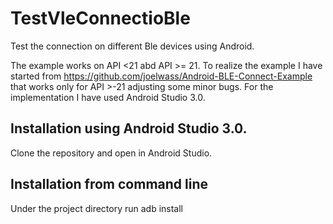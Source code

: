 # TestVleConnectioBle
Test the connection on different Ble devices using Android.

The example works on API <21 abd API >= 21.
To realize the example I have started from https://github.com/joelwass/Android-BLE-Connect-Example that works only for API >-21 
adjusting some minor bugs. For the implementation I have used Android Studio 3.0.

## Installation using Android Studio 3.0.

Clone the repository and open in Android Studio. 

## Installation from command line

Under the project directory run adb install
